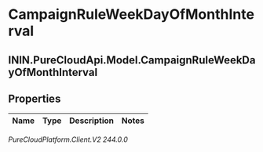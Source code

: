 # CampaignRuleWeekDayOfMonthInterval

## ININ.PureCloudApi.Model.CampaignRuleWeekDayOfMonthInterval

## Properties

|Name | Type | Description | Notes|
|------------ | ------------- | ------------- | -------------|



_PureCloudPlatform.Client.V2 244.0.0_
